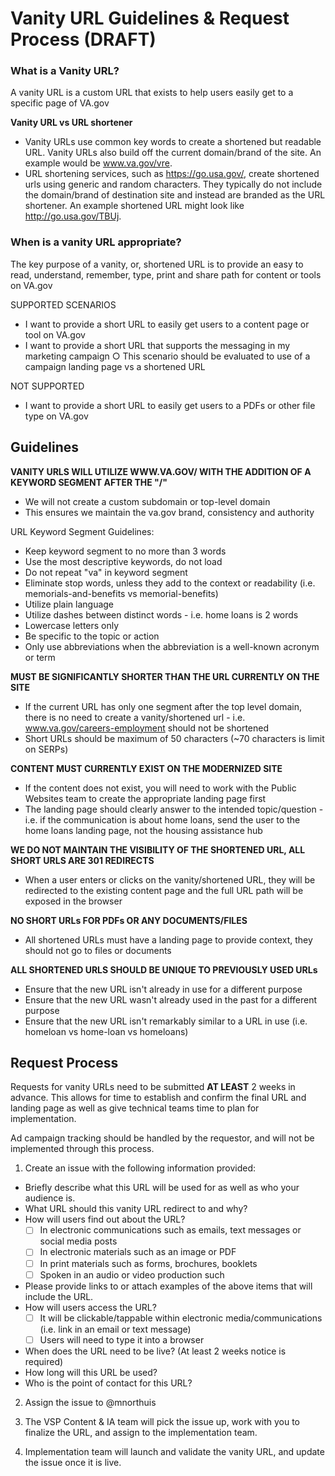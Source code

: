 # Vanity URL Guidelines & Request Process (DRAFT)

### What is a Vanity URL?
A vanity URL is a custom URL that exists to help users easily get to a specific page of VA.gov

**Vanity URL vs URL shortener** <br>
- Vanity URLs use common key words to create a shortened but readable URL. Vanity URLs also build off the current domain/brand of the site. An example would be www.va.gov/vre.
- URL shortening services, such as https://go.usa.gov/, create shortened urls using generic and random characters.  They typically do not include the domain/brand of destination site and instead are branded as the URL shortener. An example shortened URL might look like http://go.usa.gov/TBUj.


### When is a vanity URL appropriate?
The key purpose of a vanity, or, shortened URL is to provide an easy to read, understand, remember, type, print and share path for content or tools on VA.gov

SUPPORTED SCENARIOS
- I want to provide a short URL to easily get users to a content page or tool on VA.gov
- I want to provide a short URL that supports the messaging in my marketing campaign 
		○ This scenario should be evaluated to use of a campaign landing page vs a shortened URL

NOT SUPPORTED
- I want to provide a short URL to easily get users to a PDFs or other file type on VA.gov
	
	
## Guidelines

**VANITY URLS WILL UTILIZE WWW.VA.GOV/ WITH THE ADDITION OF A KEYWORD SEGMENT AFTER THE "/"**
- We will not create a custom subdomain or top-level domain
- This ensures we maintain the va.gov brand, consistency and authority

URL Keyword Segment Guidelines:
- Keep keyword segment to no more than 3 words
- Use the most descriptive keywords, do not load
- Do not repeat "va" in keyword segment
- Eliminate stop words, unless they add to the context or readability (i.e. memorials-and-benefits vs memorial-benefits)
- Utilize plain language
- Utilize dashes between distinct words - i.e. home loans is 2 words
- Lowercase letters only
- Be specific to the topic or action
- Only use abbreviations when the abbreviation is a well-known acronym or term


**MUST BE SIGNIFICANTLY SHORTER THAN THE URL CURRENTLY ON THE SITE**
- If the current URL has only one segment after the top level domain, there is no need to create a vanity/shortened url - i.e. www.va.gov/careers-employment should not be shortened
- Short URLs should be maximum of 50 characters (~70 characters is limit on SERPs)
    
**CONTENT MUST CURRENTLY EXIST ON THE MODERNIZED SITE**
- If the content does not exist, you will need to work with the Public Websites team to create the appropriate landing page first
- The landing page should clearly answer to the intended topic/question - i.e. if the communication is about home loans, send the user to the home loans landing page, not the housing assistance hub

**WE DO NOT MAINTAIN THE VISIBILITY OF THE SHORTENED URL, ALL SHORT URLS ARE 301 REDIRECTS**
- When a user enters or clicks on the vanity/shortened URL, they will be redirected to the existing content page and the full URL path will be exposed in the browser 

**NO SHORT URLs FOR PDFs OR ANY DOCUMENTS/FILES**
- All shortened URLs must have a landing page to provide context, they should not go to files or documents

**ALL SHORTENED URLS SHOULD BE UNIQUE TO PREVIOUSLY USED URLs**
- Ensure that the new URL isn't already in use for a different purpose
- Ensure that the new URL wasn't already used in the past for a different purpose
- Ensure that the new URL isn't remarkably similar to a URL in use   (i.e. homeloan vs home-loan vs homeloans)


## Request Process

Requests for vanity URLs need to be submitted **AT LEAST** 2 weeks in advance.  This allows for time to establish and confirm the final URL and landing page as well as give technical teams time to plan for implementation. 

Ad campaign tracking should be handled by the requestor, and will not be implemented through this process. 


1. Create an issue with the following information provided:

- Briefly describe what this URL will be used for as well as who your audience is.
- What URL should this vanity URL redirect to and why?
- How will users find out about the URL?
  - [ ] In electronic communications such as emails, text messages or social media posts
  - [ ] In electronic materials such as an image or PDF
  - [ ] In print materials such as forms, brochures, booklets 
  - [ ] Spoken in an audio or video production such 
- Please provide links to or attach examples of the above items that will include the URL.
- How will users access the URL?
  - [ ] It will be clickable/tappable within electronic media/communications (i.e. link in an email or text message)
  - [ ] Users will need to type it into a browser
- When does the URL need to be live?  (At least 2 weeks notice is required)
- How long will this URL be used? 
- Who is the point of contact for this URL?

2. Assign the issue to @mnorthuis

3. The VSP Content & IA team will pick the issue up, work with you to finalize the URL, and assign to the implementation team. 

4. Implementation team will launch and validate the vanity URL, and update the issue once it is live.






